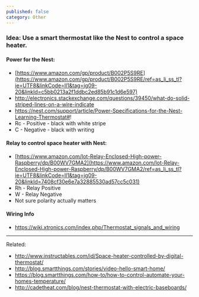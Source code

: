 ```yaml
---
published: false
category: Other
---
```


### Idea: Use a smart thermostat like the Nest to control a space heater.

#### Power for the Nest:
- [https://www.amazon.com/gp/product/B002P5S9RE](https://www.amazon.com/gp/product/B002P5S9RE/ref=as_li_ss_tl?ie=UTF8&linkCode=ll1&tag=jg09-20&linkId=c5bb0213a2f1ddbc2ed85b91c1d6e597)
- http://electronics.stackexchange.com/questions/39450/what-do-solid-striped-lines-on-a-wire-indicate
- https://nest.com/support/article/Power-Specifications-for-the-Nest-Learning-Thermostat#!
 - Rc - Positive - black with white stripe
 - C - Negative - black with writing

#### Relay to control space heater with Nest:
- [https://www.amazon.com/Iot-Relay-Enclosed-High-power-Raspberry/dp/B00WV7GMA2](https://www.amazon.com/Iot-Relay-Enclosed-High-power-Raspberry/dp/B00WV7GMA2/ref=as_li_ss_tl?ie=UTF8&linkCode=ll1&tag=jg09-20&linkId=7408cf30e6e7a32885530ad57cc5c031)
 - Rh - Relay Positive
 - W - Relay Negative
  - Not sure polarity actually matters

#### Wiring Info
- https://wiki.xtronics.com/index.php/Thermostat_signals_and_wiring

------------

Related:
- http://www.instructables.com/id/Space-heater-controlled-by-digital-thermostat/
- http://blog.smartthings.com/stories/video-hello-smart-home/
- https://blog.smartthings.com/how-to/how-to-control-automate-your-homes-temperature/
- http://cadetheat.com/blog/nest-thermostat-with-electric-baseboards/
